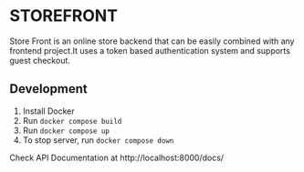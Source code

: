 # STOREFRONT

Store Front is an online store backend that can be easily combined with any frontend
project.It uses a token based authentication system and supports guest checkout.

## Development

1. Install Docker
2. Run `docker compose build`
3. Run `docker compose up`
4. To stop server, run `docker compose down`

Check API Documentation at http://localhost:8000/docs/
